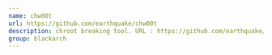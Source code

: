 ```yaml
---
name: chw00t
url: https://github.com/earthquake/chw00t
description: chroot breaking tool. URL : https://github.com/earthquake/chw00t Groups : blackarch blackarch-exploitation
group: blackarch
---
```

